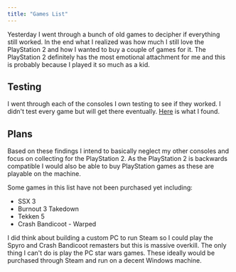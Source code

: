 ```yaml
---
title: "Games List"
---
```


Yesterday I went through a bunch of old games to decipher if everything still worked. In the end what I realized was how much I still love the PlayStation 2 and how I wanted to buy a couple of games for it. The PlayStation 2 definitely has the most emotional attachment for me and this is probably because I played it so much as a kid.

## Testing

I went through each of the consoles I own testing to see if they worked. I didn't test every game but will get there eventually. [Here](https://gist.github.com/harrisonmalone/eaf90f6ff8159e0dbe9e36d29268cad1) is what I found.

## Plans

Based on these findings I intend to basically neglect my other consoles and focus on collecting for the PlayStation 2. As the PlayStation 2 is backwards compatible I would also be able to buy PlayStation games as these are playable on the machine.

Some games in this list have not been purchased yet including:

- SSX 3
- Burnout 3 Takedown
- Tekken 5
- Crash Bandicoot - Warped

I did think about building a custom PC to run Steam so I could play the Spyro and Crash Bandicoot remasters but this is massive overkill. The only thing I can't do is play the PC star wars games. These ideally would be purchased through Steam and run on a decent Windows machine.
